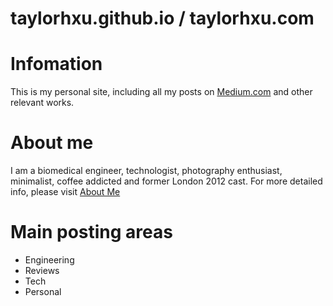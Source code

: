 taylorhxu.github.io / taylorhxu.com
===================
# Infomation
This is my personal site, including all my posts on [Medium.com](https://medium.com/@taylorhxu) and other relevant works.

# About me
I am a biomedical engineer, technologist, photography enthusiast, minimalist, coffee addicted and former London 2012 cast. For more detailed info, please visit [About Me](http://taylorhxu.com/about)


# Main posting areas
- Engineering
- Reviews
- Tech
- Personal

